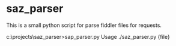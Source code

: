 # saz_parser

This is a small python script for parse fiddler files for requests.

c:\projects\saz_parser>sap_parser.py
Usage ./saz_parser.py {file}
